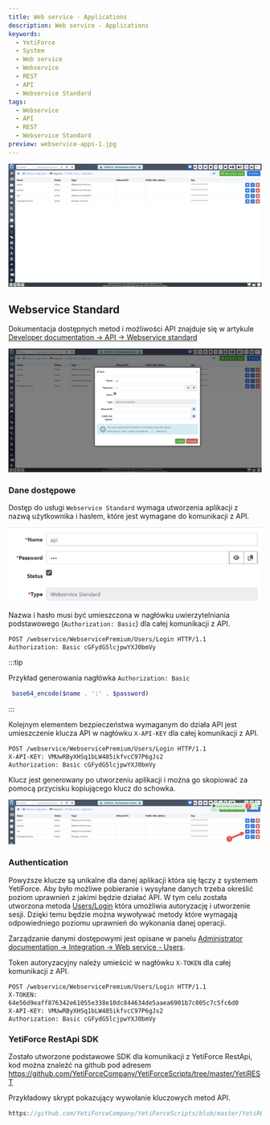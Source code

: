 ```yaml
---
title: Web service - Applications
description: Web service - Applications
keywords:
  - YetiForce
  - System
  - Web service
  - Webservice
  - REST
  - API
  - Webservice Standard
tags:
  - Webservice
  - API
  - REST
  - Webservice Standard
preview: webservice-apps-1.jpg
---
```


![webservice-apps-1.jpg](webservice-apps-1.jpg)

## Webservice Standard

Dokumentacja dostępnych metod i możliwości API znajduje się w artykule [Developer documentation → API → Webservice standard](/developer-guides/api/WebserviceStandard)

![WebserviceStandard.jpg](WebserviceStandard.jpg)

### Dane dostępowe

Dostęp do usługi `Webservice Standard` wymaga utworzenia aplikacji z nazwą użytkownika i hasłem, które jest wymagane do komunikacji z API.

![WebserviceStandard-login-pass.jpg](WebserviceStandard-login-pass.jpg)

Nazwa i hasło musi być umieszczona w nagłówku uwierzytelniania podstawowego (`Authorization: Basic`) dla całej komunikacji z API.

```http
POST /webservice/WebservicePremium/Users/Login HTTP/1.1
Authorization: Basic cGFydG5lcjpwYXJ0bmVy
```

:::tip

Przykład generowania nagłówka `Authorization: Basic`

```php
 base64_encode($name . ':' . $password)
```

:::

Kolejnym elementem bezpieczeństwa wymaganym do działa API jest umieszczenie klucza API w nagłówku `X-API-KEY` dla całej komunikacji z API.

```http
POST /webservice/WebservicePremium/Users/Login HTTP/1.1
X-API-KEY: VMUwRByXHSq1bLW485ikfvcC97P6gJs2
Authorization: Basic cGFydG5lcjpwYXJ0bmVy
```

Klucz jest generowany po utworzeniu aplikacji i można go skopiować za pomocą przycisku <span class="fas fa-copy u-cursor-pointer"></span> kopiującego klucz do schowka.

![WebserviceStandard-api-key.jpg](WebserviceStandard-api-key.jpg)

### Authentication

Powyższe klucze są unikalne dla danej aplikacji która się łączy z systemem YetiForce. Aby było możliwe pobieranie i wysyłane danych trzeba określić poziom uprawnień z jakimi będzie działać API. W tym celu została utworzona metoda [Users/Login](/developer-guides/api/WebserviceStandard#tag/Users/operation/1ac849ff510b6b65243b46ffb9e48a9b) która umożliwia autoryzację i utworzenie sesji. Dzięki temu będzie można wywoływać metody które wymagają odpowiedniego poziomu uprawnień do wykonania danej operacji.

Zarządzanie danymi dostępowymi jest opisane w panelu [Administrator documentation → Integration → Web service - Users](/administrator-guides/integration/webservice-users/).

Token autoryzacyjny należy umieścić w nagłówku `X-TOKEN` dla całej komunikacji z API.

```http
POST /webservice/WebservicePremium/Users/Login HTTP/1.1
X-TOKEN: 64e56d9eaff876342e61055e338e10dc844634de5aaea6901b7c005c7c5fc6d0
X-API-KEY: VMUwRByXHSq1bLW485ikfvcC97P6gJs2
Authorization: Basic cGFydG5lcjpwYXJ0bmVy
```

### YetiForce RestApi SDK

Zostało utworzone podstawowe SDK dla komunikacji z YetiForce RestApi, kod można znaleźć na github pod adresem https://github.com/YetiForceCompany/YetiForceScripts/tree/master/YetiREST

Przykładowy skrypt pokazujący wywołanie kluczowych metod API.

```php reference
https://github.com/YetiForceCompany/YetiForceScripts/blob/master/YetiREST/index.php#L34-L68
```
